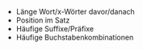 * Länge Wort/x-Wörter davor/danach
* Position im Satz
* Häufige Suffixe/Präfixe
* Häufige Buchstabenkombinationen